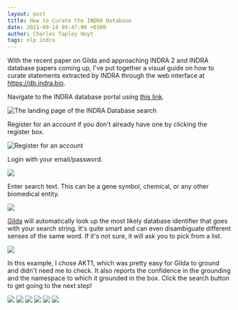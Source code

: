 ```yaml
---
layout: post
title: How to Curate the INDRA Database
date: 2021-09-14 09:47:00 +0100
author: Charles Tapley Hoyt
tags: nlp indra
---
```

With the recent paper on Gilda and approaching INDRA 2 and INDRA database papers
coming up, I've put together a visual guide on how to curate statements extracted
by INDRA through the web interface at https://db.indra.bio.

Navigate to the INDRA database portal using [this link](https://db.indra.bio).

![The landing page of the INDRA Database search](/img/indra_curation/01_navigate_to_site.png)

Register for an account if you don't already have one by clicking the register
box.

![Register for an account](/img/indra_curation/02_register.png)

Login with your email/password.

![](/img/indra_curation/03_login.png)

Enter search text. This can be a gene symbol, chemical, or any other biomedical
entity.

![](/img/indra_curation/04_begin_search.png)

[Gilda](https://github.com/indralab/gilda) will automatically look up the most
likely database identifier that goes with your search string. It's quite smart
and can even disambiguate different senses of the same word. If it's not sure,
it will ask you to pick from a list.

![](/img/indra_curation/05_input_text.png)

In this example, I chose AKT1, which was pretty easy for Gilda to ground and
didn't need me to check. It also reports the confidence in the grounding and
the namespace to which it grounded in the box. Click the search button
to get going to the next step!

![](/img/indra_curation/06_ground_with_gilda.png)
![](/img/indra_curation/07_search_results.png)
![](/img/indra_curation/08_navigate_search_results.png)
![](/img/indra_curation/09_open_curation_menu.png)
![](/img/indra_curation/10_select_curation_type.png)
![](/img/indra_curation/11_submit_and_profit.png)

